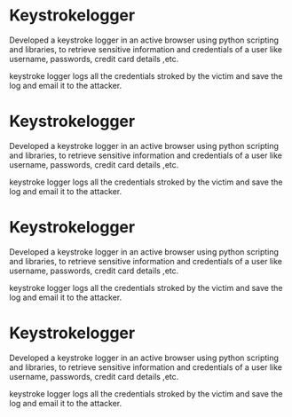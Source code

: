
# Keystrokelogger
Developed a keystroke logger in an active browser using python scripting and libraries, to retrieve sensitive information and credentials of a user like username, passwords, credit card details ,etc.

keystroke logger logs all the credentials stroked by the victim and save the log and email it to the attacker.
# Keystrokelogger
Developed a keystroke logger in an active browser using python scripting and libraries, to retrieve sensitive information and credentials of a user like username, passwords, credit card details ,etc.

keystroke logger logs all the credentials stroked by the victim and save the log and email it to the attacker.
# Keystrokelogger
Developed a keystroke logger in an active browser using python scripting and libraries, to retrieve sensitive information and credentials of a user like username, passwords, credit card details ,etc.

keystroke logger logs all the credentials stroked by the victim and save the log and email it to the attacker.
# Keystrokelogger
Developed a keystroke logger in an active browser using python scripting and libraries, to retrieve sensitive information and credentials of a user like username, passwords, credit card details ,etc.

keystroke logger logs all the credentials stroked by the victim and save the log and email it to the attacker.
